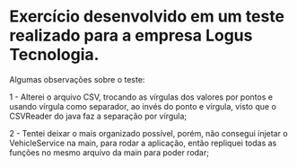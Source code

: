 # Exercício desenvolvido em um teste realizado para a empresa Logus Tecnologia.
Algumas observações sobre o teste:

1 - Alterei o arquivo CSV, trocando as vírgulas dos valores por pontos e usando vírgula como separador, ao invés do ponto e vírgula, visto que o CSVReader do java faz a separação por vírgula;

2 - Tentei deixar o mais organizado possível, porém, não consegui injetar o VehicleService na main, para rodar a aplicação, então repliquei todas as funções no mesmo arquivo da main para poder rodar;
